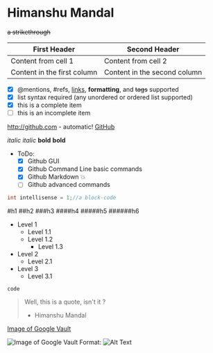 Himanshu Mandal
===============

~~a strikethrough~~

First Header | Second Header
------------ | -------------
Content from cell 1 | Content from cell 2
Content in the first column | Content in the second column

- [x] @mentions, #refs, [links](), **formatting**, and <del>tags</del> supported
- [x] list syntax required (any unordered or ordered list supported)
- [x] this is a complete item
- [ ] this is an incomplete item

http://github.com - automatic!
[GitHub](http://github.com)

*italic* _italic_ **bold** __bold__

- ToDo:
  - [x] Github GUI
  - [x] Github Command Line basic commands
  - [x] Github Markdown :boom:
  - [ ] Github advanced commands

```c#
int intellisense = 1;//a block-code
```

#h1
##h2
###h3
####h4
#####h5
######h6
- Level 1
  - Level 1.1
  - Level 1.2
    - Level 1.3
- Level 2
  - Level 2.1
- Level 3
  - Level 3.1

`code`

> Well, this is a quote, isn't it ?
> - Himanshu Mandal

[Image of Google Vault](http://setup.googleapps.com/_/rsrc/1442443869770/Home/user-resources/google-icons-and-logos/logo_vault_32px.png)

![Image of Google Vault](http://setup.googleapps.com/_/rsrc/1442443869770/Home/user-resources/google-icons-and-logos/logo_vault_32px.png)
Format: ![Alt Text](url)
